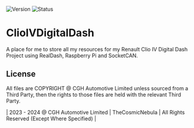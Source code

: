 ![Version](https://img.shields.io/badge/VERSION-0.4.0a-success?style=for-the-badge) ![Status](https://img.shields.io/badge/status-in_development-orange?style=for-the-badge)

# ClioIVDigitalDash
A place for me to store all my resources for my Renault Clio IV Digital Dash Project using RealDash, Raspberry Pi and SocketCAN.

## License
All files are COPYRIGHT @ CGH Automotive Limited unless sourced from a Third Party, then the rights to those files are held with the relevant Third Party.

| 2023 - 2024 @ CGH Automotive Limited | TheCosmicNebula | All Rights Reserved (Except Where Specified) |
